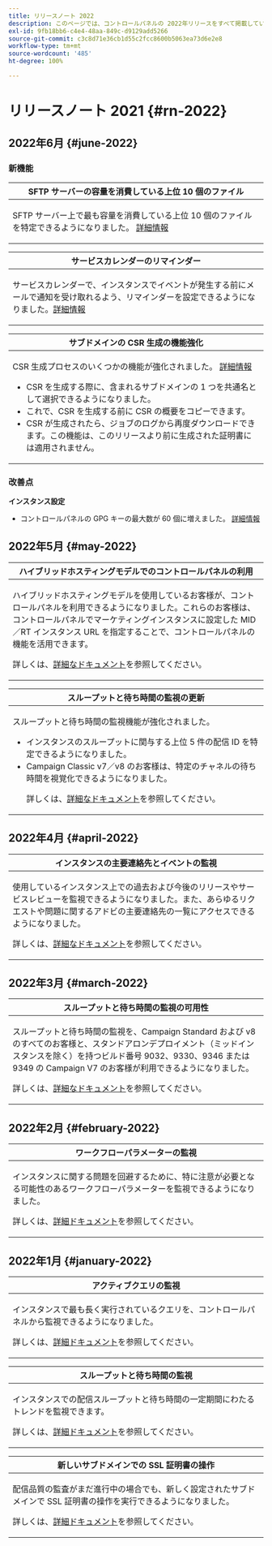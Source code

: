 ```yaml
---
title: リリースノート 2022
description: このページでは、コントロールパネルの 2022年リリースをすべて掲載しています。
exl-id: 9fb18bb6-c4e4-48aa-849c-d9129add5266
source-git-commit: c3c8d71e36cb1d55c2fcc8600b5063ea73d6e2e8
workflow-type: tm+mt
source-wordcount: '485'
ht-degree: 100%

---
```


# リリースノート 2021 {#rn-2022}

## 2022年6月 {#june-2022}

### 新機能

<table>
<thead>
<tr>
<th><strong>SFTP サーバーの容量を消費している上位 10 個のファイル</strong><br/></th>
</tr>
</thead>
<tbody>
<tr>
<td>
<p>SFTP サーバー上で最も容量を消費している上位 10 個のファイルを特定できるようになりました。 <a href="../sftp/using/sftp-storage-management.md">詳細情報</a></p>
</td>
</tr>
</tbody>
</table>

<table>
<thead>
<tr>
<th><strong>サービスカレンダーのリマインダー</strong><br/></th>
</tr>
</thead>
<tbody>
<tr>
<td>
<p>サービスカレンダーで、インスタンスでイベントが発生する前にメールで通知を受け取れるよう、リマインダーを設定できるようになりました。<a href="../service-events/service-events.md">詳細情報</a></p>
</td>
</tr>
</tbody>
</table>

<table>
<thead>
<tr>
<th><strong>サブドメインの CSR 生成の機能強化</strong><br/></th>
</tr>
</thead>
<tbody>
<tr>
<td>
<p>CSR 生成プロセスのいくつかの機能が強化されました。 <a href="../subdomains-certificates/using/renewing-subdomain-certificate.md">詳細情報</a></p><ul><li>CSR を生成する際に、含まれるサブドメインの 1 つを共通名として選択できるようになりました。</li><li>これで、CSR を生成する前に CSR の概要をコピーできます。</li><li>CSR が生成されたら、ジョブのログから再度ダウンロードできます。この機能は、このリリースより前に生成された証明書には適用されません。</li></ul><p>

</td>
</tr>
</tbody>
</table>

### 改善点

**インスタンス設定**

* コントロールパネルの GPG キーの最大数が 60 個に増えました。 [詳細情報](../instances-settings/using/gpg-keys-management.md)

## 2022年5月 {#may-2022}

<table>
<thead>
<tr>
<th><strong>ハイブリッドホスティングモデルでのコントロールパネルの利用</strong><br/></th>
</tr>
</thead>
<tbody>
<tr>
<td>
<p>ハイブリッドホスティングモデルを使用しているお客様が、コントロールパネルを利用できるようになりました。これらのお客様は、コントロールパネルでマーケティングインスタンスに設定した MID／RT インスタンス URL を指定することで、コントロールパネルの機能を活用できます。</p><p>詳しくは、<a href="../instances-settings/using/external-accounts.md">詳細なドキュメント</a>を参照してください。</p>
</td>
</tr>
</tbody>
</table>

<table>
<thead>
<tr>
<th><strong>スループットと待ち時間の監視の更新</strong><br/></th>
</tr>
</thead>
<tbody>
<tr>
<td>
<p>スループットと待ち時間の監視機能が強化されました。<ul><li>インスタンスのスループットに関与する上位 5 件の配信 ID を特定できるようになりました。</li><li>Campaign Classic v7／v8 のお客様は、特定のチャネルの待ち時間を視覚化できるようになりました。</p></li><p>詳しくは、<a href="../performance-monitoring/using/thoughputs-latencies.md">詳細なドキュメント</a>を参照してください。</p>
</td>
</tr>
</tbody>
</table>


## 2022年4月 {#april-2022}

<table>
<thead>
<tr>
<th><strong>インスタンスの主要連絡先とイベントの監視</strong><br/></th>
</tr>
</thead>
<tbody>
<tr>
<td>
<p>使用しているインスタンス上での過去および今後のリリースやサービスレビューを監視できるようになりました。また、あらゆるリクエストや問題に関するアドビの主要連絡先の一覧にアクセスできるようになりました。</p><p>詳しくは、<a href="../service-events/service-events.md">詳細なドキュメント</a>を参照してください。</p>
</td>
</tr>
</tbody>
</table>

## 2022年3月 {#march-2022}

<table>
<thead>
<tr>
<th><strong>スループットと待ち時間の監視の可用性</strong><br/></th>
</tr>
</thead>
<tbody>
<tr>
<td>
<p>スループットと待ち時間の監視を、Campaign Standard および v8 のすべてのお客様と、スタンドアロンデプロイメント（ミッドインスタンスを除く）を持つビルド番号 9032、9330、9346 または 9349 の Campaign V7 のお客様が利用できるようになりました。</p><p>詳しくは、<a href="../performance-monitoring/using/thoughputs-latencies.md">詳細なドキュメント</a>を参照してください。</p>
</td>
</tr>
</tbody>
</table>

## 2022年2月 {#february-2022}

<table>
<thead>
<tr>
<th><strong>ワークフローパラメーターの監視</strong><br/></th>
</tr>
</thead>
<tbody>
<tr>
<td>
<p>インスタンスに関する問題を回避するために、特に注意が必要となる可能性のあるワークフローパラメーターを監視できるようになりました。 </p><p>詳しくは、<a href="../performance-monitoring/using/workflow-monitoring.md">詳細ドキュメント</a>を参照してください。</p>
</td>
</tr>
</tbody>
</table>

## 2022年1月 {#january-2022}

<table>
<thead>
<tr>
<th><strong>アクティブクエリの監視</strong><br/></th>
</tr>
</thead>
<tbody>
<tr>
<td>
<p>インスタンスで最も長く実行されているクエリを、コントロールパネルから監視できるようになりました。</p><p>詳しくは、<a href="../performance-monitoring/using/database-active-queries.md">詳細ドキュメント</a>を参照してください。</p>
</td>
</tr>
</tbody>
</table>

<table>
<thead>
<tr>
<th><strong>スループットと待ち時間の監視</strong><br/></th>
</tr>
</thead>
<tbody>
<tr>
<td>
<p>インスタンスでの配信スループットと待ち時間の一定期間にわたるトレンドを監視できます。</p><p>詳しくは、<a href="../performance-monitoring/using/thoughputs-latencies.md">詳細ドキュメント</a>を参照してください。</p>
</td>
</tr>
</tbody>
</table>

<table>
<thead>
<tr>
<th><strong>新しいサブドメインでの SSL 証明書の操作</strong><br/></th>
</tr>
</thead>
<tbody>
<tr>
<td>
<p>配信品質の監査がまだ進行中の場合でも、新しく設定されたサブドメインで SSL 証明書の操作を実行できるようになりました。</p><p>詳しくは、<a href="../subdomains-certificates/using/renewing-subdomain-certificate.md">詳細ドキュメント</a>を参照してください。</p>
</td>
</tr>
</tbody>
</table>
